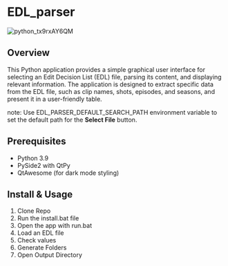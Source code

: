 # EDL_parser

![python_tx9rxAY6QM](https://github.com/Lucas3Dspain/EDL_parser/assets/25728227/c3da410c-9454-4c4b-a863-12d51fc6960c)

## Overview
This Python application provides a simple graphical user interface for selecting an Edit Decision List (EDL) file, parsing its content, and displaying relevant information. The application is designed to extract specific data from the EDL file, such as clip names, shots, episodes, and seasons, and present it in a user-friendly table.

note: Use EDL_PARSER_DEFAULT_SEARCH_PATH environment variable to set the default path for the __Select File__ button.

## Prerequisites
- Python 3.9
- PySide2 with QtPy
- QtAwesome (for dark mode styling)

## Install & Usage
1. Clone Repo
2. Run the install.bat file
3. Open the app with run.bat
4. Load an EDL file
5. Check values
6. Generate Folders
7. Open Output Directory
